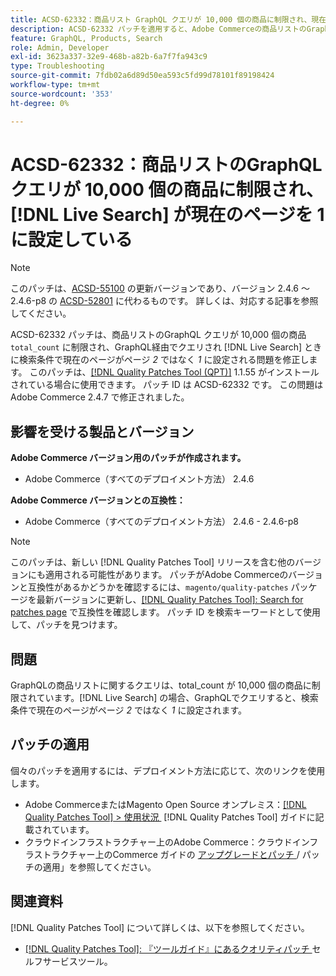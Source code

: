 ```yaml
---
title: ACSD-62332：商品リスト GraphQL クエリが 10,000 個の商品に制限され、現在のページを 1 に設定している商品  [!DNL Live Search]  リスト
description: ACSD-62332 パッチを適用すると、Adobe Commerceの商品リストのGraphQL クエリが total_count の 10,000 個の商品に制限され、where [!DNL Live Search] GraphQLでクエリされた場合、検索条件でページ *2 ではなく*1*に現在のページが設定されるの問題が修正されます。
feature: GraphQL, Products, Search
role: Admin, Developer
exl-id: 3623a337-32e9-468b-a82b-6a7f7fa943c9
type: Troubleshooting
source-git-commit: 7fdb02a6d89d50ea593c5fd99d78101f89198424
workflow-type: tm+mt
source-wordcount: '353'
ht-degree: 0%

---
```


# ACSD-62332：商品リストのGraphQL クエリが 10,000 個の商品に制限され、[!DNL Live Search] が現在のページを 1 に設定している

>[!NOTE]
>
>このパッチは、[ACSD-55100](/help/tools/quality-patches-tool/patches-available-in-qpt/v1-1-46/acsd-55100-graphql-does-not-return-products-beyond-10k-in-the-search-results.md) の更新バージョンであり、バージョン 2.4.6 ～ 2.4.6-p8 の [ACSD-52801](/help/tools/quality-patches-tool/patches-available-in-qpt/v1-1-40/acsd-52801-graphql-product-filter-query-not-showing-partial-match-results.md) に代わるものです。 詳しくは、対応する記事を参照してください。

ACSD-62332 パッチは、商品リストのGraphQL クエリが 10,000 個の商品 `total_count` に制限され、GraphQL経由でクエリされ [!DNL Live Search] ときに検索条件で現在のページがページ *2* ではなく *1* に設定される問題を修正します。 このパッチは、[[!DNL Quality Patches Tool (QPT)]](/help/tools/quality-patches-tool/quality-patches-tool-to-self-serve-quality-patches.md) 1.1.55 がインストールされている場合に使用できます。 パッチ ID は ACSD-62332 です。 この問題はAdobe Commerce 2.4.7 で修正されました。

## 影響を受ける製品とバージョン

**Adobe Commerce バージョン用のパッチが作成されます。**

* Adobe Commerce（すべてのデプロイメント方法） 2.4.6

**Adobe Commerce バージョンとの互換性：**

* Adobe Commerce（すべてのデプロイメント方法） 2.4.6 - 2.4.6-p8

>[!NOTE]
>
>このパッチは、新しい [!DNL Quality Patches Tool] リリースを含む他のバージョンにも適用される可能性があります。 パッチがAdobe Commerceのバージョンと互換性があるかどうかを確認するには、`magento/quality-patches` パッケージを最新バージョンに更新し、[[!DNL Quality Patches Tool]: Search for patches page](https://experienceleague.adobe.com/tools/commerce-quality-patches/index.html?lang=ja) で互換性を確認します。 パッチ ID を検索キーワードとして使用して、パッチを見つけます。

## 問題

GraphQLの商品リストに関するクエリは、total_count が 10,000 個の商品に制限されています。[!DNL Live Search] の場合、GraphQLでクエリすると、検索条件で現在のページがページ *2* ではなく *1* に設定されます。

## パッチの適用

個々のパッチを適用するには、デプロイメント方法に応じて、次のリンクを使用します。

* Adobe CommerceまたはMagento Open Source オンプレミス：[[!DNL Quality Patches Tool] > 使用状況 &#x200B;](/help/tools/quality-patches-tool/usage.md) [!DNL Quality Patches Tool] ガイドに記載されています。
* クラウドインフラストラクチャー上のAdobe Commerce：クラウドインフラストラクチャー上のCommerce ガイドの [&#x200B; アップグレードとパッチ &#x200B;](https://experienceleague.adobe.com/docs/commerce-cloud-service/user-guide/develop/upgrade/apply-patches.html?lang=ja)/ パッチの適用」を参照してください。


## 関連資料

[!DNL Quality Patches Tool] について詳しくは、以下を参照してください。

* [[!DNL Quality Patches Tool]: 『ツールガイド』にあるクオリティパッチ &#x200B;](/help/tools/quality-patches-tool/quality-patches-tool-to-self-serve-quality-patches.md) セルフサービスツール。
